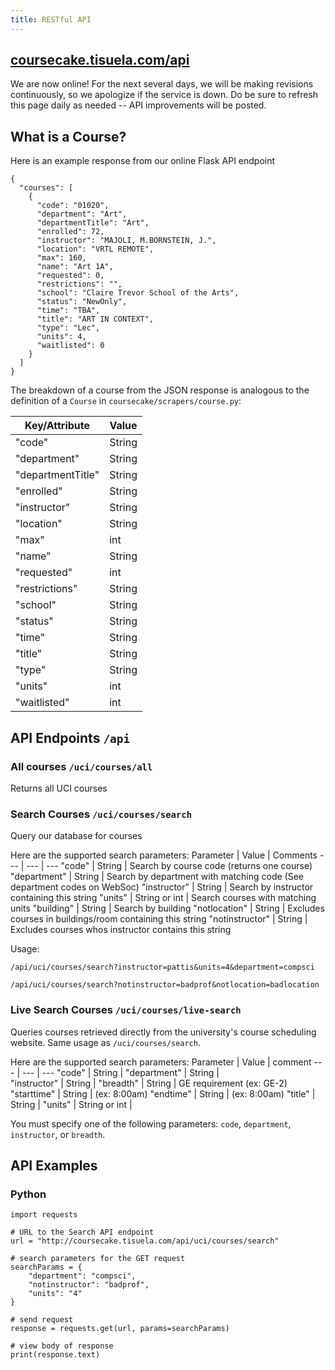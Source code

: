 ```yaml
---
title: RESTful API
---
```

## [coursecake.tisuela.com/api](https://coursecake.tisuela.com/api)
We are now online! For the next several days, we will be making revisions continuously, so we apologize if the service is down. Do be sure to refresh this page daily as needed -- API improvements will be posted.


## What is a Course?
Here is an example response from our online Flask API endpoint
```
{
  "courses": [
    {
      "code": "01020",
      "department": "Art",
      "departmentTitle": "Art",
      "enrolled": 72,
      "instructor": "MAJOLI, M.BORNSTEIN, J.",
      "location": "VRTL REMOTE",
      "max": 160,
      "name": "Art 1A",
      "requested": 0,
      "restrictions": "",
      "school": "Claire Trevor School of the Arts",
      "status": "NewOnly",
      "time": "TBA",
      "title": "ART IN CONTEXT",
      "type": "Lec",
      "units": 4,
      "waitlisted": 0
    }
  ]
}
```

The breakdown of a course from the JSON response is analogous to the definition of a `Course` in `coursecake/scrapers/course.py`:

Key/Attribute | Value
--- | ---
"code" | String
"department" | String       
"departmentTitle" | String
"enrolled" | String
"instructor" | String
"location" | String
"max" | int
"name" | String
"requested" | int
"restrictions" | String
"school" | String
"status" | String
"time" | String
"title" | String
"type" | String
"units" | int
"waitlisted" | int

## API Endpoints `/api`

### All courses `/uci/courses/all`
Returns all UCI courses

### Search Courses `/uci/courses/search`
Query our database for courses

Here are the supported search parameters:
Parameter | Value | Comments
--- | --- | ---
"code" | String | Search by course code (returns one course)
"department" | String | Search by department with matching code (See department codes on WebSoc)
"instructor" | String | Search by instructor containing this string
"units" | String or int | Search courses with matching units
"building" | String | Search by building 
"notlocation" | String | Excludes courses in buildings/room containing this string
"notinstructor" | String  | Excludes courses whos instructor contains this string

Usage:
```
/api/uci/courses/search?instructor=pattis&units=4&department=compsci

/api/uci/courses/search?notinstructor=badprof&notlocation=badlocation
```

### Live Search Courses `/uci/courses/live-search`
Queries courses retrieved directly from the university's course scheduling website.
Same usage as `/uci/courses/search`.

Here are the supported search parameters:
Parameter | Value | comment
--- | --- | ---
"code" | String |
"department" | String |       
"instructor" | String |
"breadth" | String | GE requirement (ex: GE-2)
"starttime" | String | (ex: 8:00am)
"endtime" | String | (ex: 8:00am)
"title" | String | 
"units" | String or int | 

You must specify one of the following parameters: `code`, `department`, `instructor`, or `breadth`.

## API Examples

### Python
```
import requests

# URL to the Search API endpoint
url = "http://coursecake.tisuela.com/api/uci/courses/search"    

# search parameters for the GET request
searchParams = {
    "department": "compsci",
    "notinstructor": "badprof",
    "units": "4"
}

# send request
response = requests.get(url, params=searchParams)

# view body of response
print(response.text)
```
